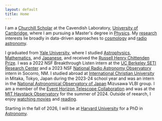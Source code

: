 ```yaml
---
layout: default
title: Home
---
```

I am a [Churchill Scholar](https://www.churchillscholarship.org/) at the Cavendish Laboratory, [University of Cambridge](https://www.cam.ac.uk/), where I am pursuing a Master's degree in [Physics](https://www.phy.cam.ac.uk/). My [research](/research) interests lie broadly in data-driven approaches to [cosmology](/cosmology) and [radio astronomy](/radioastronomy).

I graduated from [Yale University](https://www.yale.edu/), where I studied [Astrophysics](https://astronomy.yale.edu/), [Mathematics](https://math.yale.edu/), and [Japanese](https://eall.yale.edu/), and received the [Russell Henry Chittenden Prize](https://news.yale.edu/2025/05/18/distinguished-seniors-recognized-yale-colleges-top-prizes). I was a 2022 NSF Breakthrough Listen intern at the [UC Berkeley SETI Research Center](https://seti.berkeley.edu/listen/) and a 2023 NSF [National Radio Astronomy Observatory](https://public.nrao.edu/) intern in Socorro, NM. I studied abroad at [International Christian University](https://www.icu.ac.jp/en/) in Mitaka, Tokyo, Japan during the 2023-24 school year and was an intern in the [National Astronomical Observatory of Japan](https://www.nao.ac.jp/en/) Mizusawa VLBI group. I am a member of the [Event Horizon Telescope Collaboration](https://eventhorizontelescope.org/) and was at the [MIT Haystack Observatory](https://www.haystack.mit.edu/) for the summer of 2024. Outside of reearch, I enjoy [watching movies](https://letterboxd.com/anilipour/) and [reading](https://www.goodreads.com/review/list/35239876-andy?shelf=read).

Starting in the fall of 2026, I will be at [Harvard University](https://www.harvard.edu/) for a PhD in [Astronomy](https://astronomy.fas.harvard.edu/).


